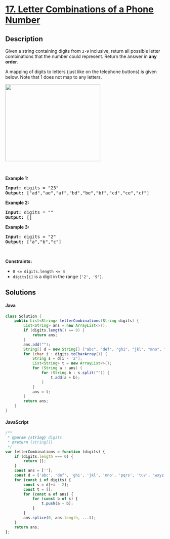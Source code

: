 
# [17. Letter Combinations of a Phone Number](https://leetcode.com/problems/letter-combinations-of-a-phone-number)


## Description

<!-- description:start -->

<p>Given a string containing digits from <code>2-9</code> inclusive, return all possible letter combinations that the number could represent. Return the answer in <strong>any order</strong>.</p>

<p>A mapping of digits to letters (just like on the telephone buttons) is given below. Note that 1 does not map to any letters.</p>
<img alt="" src="https://fastly.jsdelivr.net/gh/doocs/leetcode@main/solution/0000-0099/0017.Letter%20Combinations%20of%20a%20Phone%20Number/images/1200px-telephone-keypad2svg.png" style="width: 300px; height: 243px;" />
<p>&nbsp;</p>
<p><strong class="example">Example 1:</strong></p>

<pre>
<strong>Input:</strong> digits = &quot;23&quot;
<strong>Output:</strong> [&quot;ad&quot;,&quot;ae&quot;,&quot;af&quot;,&quot;bd&quot;,&quot;be&quot;,&quot;bf&quot;,&quot;cd&quot;,&quot;ce&quot;,&quot;cf&quot;]
</pre>

<p><strong class="example">Example 2:</strong></p>

<pre>
<strong>Input:</strong> digits = &quot;&quot;
<strong>Output:</strong> []
</pre>

<p><strong class="example">Example 3:</strong></p>

<pre>
<strong>Input:</strong> digits = &quot;2&quot;
<strong>Output:</strong> [&quot;a&quot;,&quot;b&quot;,&quot;c&quot;]
</pre>

<p>&nbsp;</p>
<p><strong>Constraints:</strong></p>

<ul>
	<li><code>0 &lt;= digits.length &lt;= 4</code></li>
	<li><code>digits[i]</code> is a digit in the range <code>[&#39;2&#39;, &#39;9&#39;]</code>.</li>
</ul>

<!-- description:end -->

## Solutions


#### Java

```java
class Solution {
    public List<String> letterCombinations(String digits) {
        List<String> ans = new ArrayList<>();
        if (digits.length() == 0) {
            return ans;
        }
        ans.add("");
        String[] d = new String[] {"abc", "def", "ghi", "jkl", "mno", "pqrs", "tuv", "wxyz"};
        for (char i : digits.toCharArray()) {
            String s = d[i - '2'];
            List<String> t = new ArrayList<>();
            for (String a : ans) {
                for (String b : s.split("")) {
                    t.add(a + b);
                }
            }
            ans = t;
        }
        return ans;
    }
}
```


#### JavaScript

```js
/**
 * @param {string} digits
 * @return {string[]}
 */
var letterCombinations = function (digits) {
    if (digits.length === 0) {
        return [];
    }
    const ans = [''];
    const d = ['abc', 'def', 'ghi', 'jkl', 'mno', 'pqrs', 'tuv', 'wxyz'];
    for (const i of digits) {
        const s = d[+i - 2];
        const t = [];
        for (const a of ans) {
            for (const b of s) {
                t.push(a + b);
            }
        }
        ans.splice(0, ans.length, ...t);
    }
    return ans;
};
```
